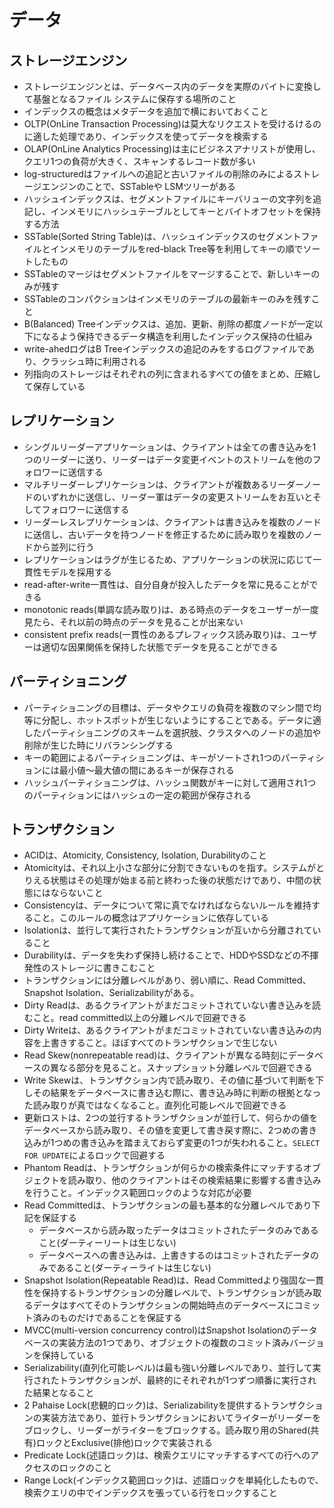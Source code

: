 # データ

## ストレージエンジン
- ストレージエンジンとは、データベース内のデータを実際のバイトに変換して基盤となるファイル システムに保存する場所のこと
- インデックスの概念はメタデータを追加で横においておくこと
- OLTP(OnLine Transaction Processing)は莫大なリクエストを受けるけるのに適した処理であり、インデックスを使ってデータを検索する
- OLAP(OnLine Analytics Processing)は主にビジネスアナリストが使用し、クエリ1つの負荷が大きく、スキャンするレコード数が多い
- log-structuredはファイルへの追記と古いファイルの削除のみによるストレージエンジンのことで、SSTableや LSMツリーがある
- ハッシュインデックスは、セグメントファイルにキーバリューの文字列を追記し、インメモリにハッシュテーブルとしてキーとバイトオフセットを保持する方法
- SSTable(Sorted String Table)は、ハッシュインデックスのセグメントファイルとインメモリのテーブルをred-black Tree等を利用してキーの順でソートしたもの
- SSTableのマージはセグメントファイルをマージすることで、新しいキーのみが残す
- SSTableのコンパクションはインメモリのテーブルの最新キーのみを残すこと
- B(Balanced) Treeインデックスは、追加、更新、削除の都度ノードが一定以下になるよう保持できるデータ構造を利用したインデックス保持の仕組み
- write-ahedログはB Treeインデックスの追記のみをするログファイルであり、クラッシュ時に利用される
- 列指向のストレージはそれぞれの列に含まれるすべての値をまとめ、圧縮して保存している

## レプリケーション
- シングルリーダーアプリケーションは、クライアントは全ての書き込みを1つのリーダーに送り、リーダーはデータ変更イベントのストリームを他のフォロワーに送信する
- マルチリーダーレプリケーションは、クライアントが複数あるリーダーノードのいずれかに送信し、リーダー軍はデータの変更ストリームをお互いとそしてフォロワーに送信する
- リーダーレスレプリケーションは、クライアントは書き込みを複数のノードに送信し、古いデータを持つノードを修正するために読み取りを複数のノードから並列に行う
- レプリケーションはラグが生じるため、アプリケーションの状況に応じて一貫性モデルを採用する
- read-after-write一貫性は、自分自身が投入したデータを常に見ることができる
- monotonic reads(単調な読み取り)は、ある時点のデータをユーザーが一度見たら、それ以前の時点のデータを見ることが出来ない
- consistent prefix reads(一貫性のあるプレフィックス読み取り)は、ユーザーは適切な因果関係を保持した状態でデータを見ることができる

## パーティショニング
- パーティショニングの目標は、データやクエリの負荷を複数のマシン間で均等に分配し、ホットスポットが生じないようにすることである。データに適したパーティショニングのスキームを選択肢、クラスタへのノードの追加や削除が生じた時にリバランシングする
- キーの範囲によるパーティショニングは、キーがソートされ1つのパーティションには最小値〜最大値の間にあるキーが保存される
- ハッシュパーティショニングは、ハッシュ関数がキーに対して適用され1つのパーティションにはハッシュの一定の範囲が保存される

## トランザクション
- ACIDは、Atomicity, Consistency, Isolation, Durabilityのこと
- Atomicityは、それ以上小さな部分に分割できないものを指す。システムがとりえる状態はその処理が始まる前と終わった後の状態だけであり、中間の状態にはならないこと
- Consistencyは、データについて常に真でなければならないルールを維持すること。このルールの概念はアプリケーションに依存している
- Isolationは、並行して実行されたトランザクションが互いから分離されていること
- Durabilityは、データを失わず保持し続けることで、HDDやSSDなどの不揮発性のストレージに書きこむこと
- トランザクションには分離レベルがあり、弱い順に、Read Committed、Snapshot Isolation、Serializabilityがある。
- Dirty Readは、あるクライアントがまだコミットされていない書き込みを読むこと。read committed以上の分離レベルで回避できる
- Dirty Writeは、あるクライアントがまだコミットされていない書き込みの内容を上書きすること。ほぼすべてのトランザクションで生じない
- Read Skew(nonrepeatable read)は、クライアントが異なる時刻にデータベースの異なる部分を見ること。スナップショット分離レベルで回避できる
- Write Skewは、トランザクション内で読み取り、その値に基づいて判断を下しその結果をデータベースに書き込む際に、書き込み時に判断の根拠となった読み取りが真ではなくなること。直列化可能レベルで回避できる
- 更新ロストは、2つの並行するトランザクションが並行して、何らかの値をデータベースから読み取り、その値を変更して書き戻す際に、2つめの書き込みが1つめの書き込みを踏まえておらず変更の1つが失われること。`SELECT FOR UPDATE`によるロックで回避する
- Phantom Readは、トランザクションが何らかの検索条件にマッチするオブジェクトを読み取り、他のクライアントはその検索結果に影響する書き込みを行うこと。インデックス範囲ロックのような対応が必要
- Read Committedは、トランザクションの最も基本的な分離レベルであり下記を保証する
  - データベースから読み取ったデータはコミットされたデータのみであること(ダーティーリートは生じない)
  - データベースへの書き込みは、上書きするのはコミットされたデータのみであること(ダーティーライトは生じない)
- Snapshot Isolation(Repeatable Read)は、Read Committedより強固な一貫性を保持するトランザクションの分離レベルで、トランザクションが読み取るデータはすべてそのトランザクションの開始時点のデータベースにコミット済みのものだけであることを保証する
- MVCC(multi-version concurrency control)はSnapshot Isolationのデータベースの実装方法の1つであり、オブジェクトの複数のコミット済みバージョンを保持している
- Serializability(直列化可能レベル)は最も強い分離レベルであり、並行して実行されたトランザクションが、最終的にそれぞれが1つずつ順番に実行された結果となること
- 2 Pahaise Lock(悲観的ロック)は、Serializabilityを提供するトランザクションの実装方法であり、並行トランザクションにおいてライターがリーダーをブロックし、リーダーがライターをブロックする。読み取り用のShared(共有)ロックとExclusive(排他)ロックで実装される
- Predicate Lock(述語ロック)は、検索クエリにマッチするすべての行へのアクセスのロックのこと
- Range Lock(インデックス範囲ロック)は、述語ロックを単純化したもので、検索クエリの中でインデックスを張っている行をロックすること
